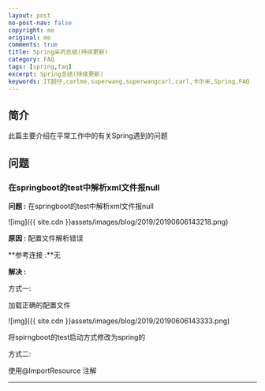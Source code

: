 ```yaml
---
layout: post
no-post-nav: false 
copyright: me
original: me
comments: true
title: Spring采坑总结(持续更新)
category: FAQ
tags: [spring,faq]
excerpt: Spring总结(持续更新)
keywords: IT超仔,carlme,superwang,superwangcarl,carl,卡尔米,Spring,FAQ
---
```


## 简介

此篇主要介绍在平常工作中的有关Spring遇到的问题

## 问题

### 在springboot的test中解析xml文件报null

**问题 :** 在springboot的test中解析xml文件报null

![img]({{ site.cdn }}assets/images/blog/2019/20190606143218.png)

**原因 :** 配置文件解析错误

**参考连接 :**无

**解决 :** 

方式一:

加载正确的配置文件

![img]({{ site.cdn }}assets/images/blog/2019/20190606143333.png)

将spirngboot的test启动方式修改为spring的

方式二:

使用@ImportResource 注解

***

